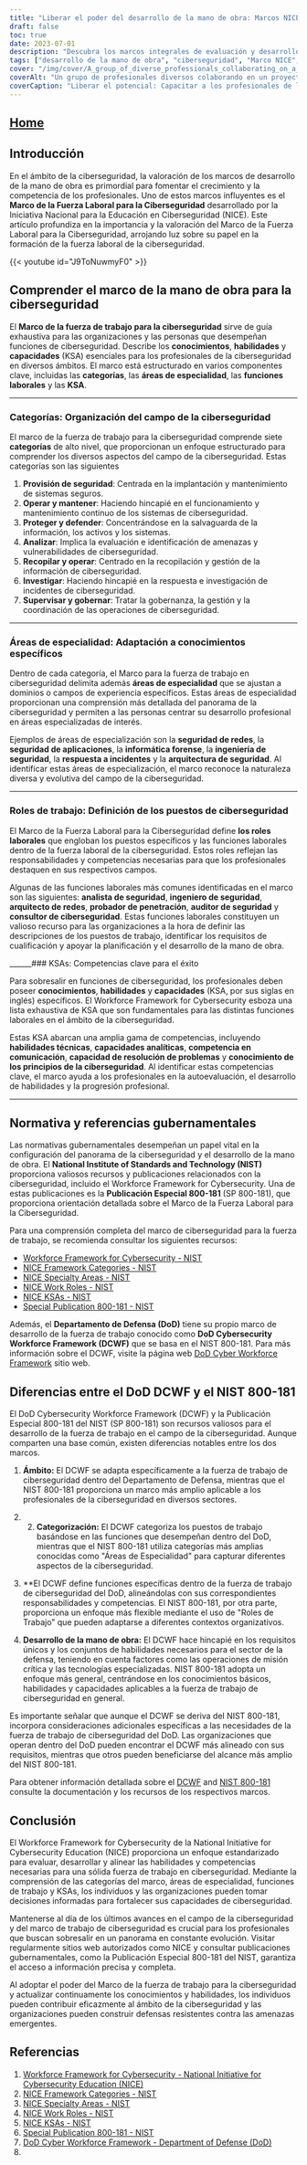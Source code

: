 ```yaml
---
title: "Liberar el poder del desarrollo de la mano de obra: Marcos NICE y DoD DCWF"
draft: false
toc: true
date: 2023-07-01
description: "Descubra los marcos integrales de evaluación y desarrollo de la mano de obra de ciberseguridad: NICE y DoD DCWF, que capacitan a las organizaciones con profesionales cualificados."
tags: ["desarrollo de la mano de obra", "ciberseguridad", "Marco NICE", "Marco DCWF del DoD", "evaluación de competencias", "desarrollo profesional", "personal de ciberseguridad", "itinerarios profesionales", "educación en ciberseguridad", "alineación de la mano de obra", "marco de personal", "NIST", "normativa gubernamental", "certificaciones de ciberseguridad", "normas del sector", "gestión del talento", "funciones de ciberseguridad", "competencias en ciberseguridad", "desarrollo de la mano de obra en ciberseguridad", "profesionales de la ciberseguridad", "competencias en ciberseguridad", "planificación del personal", "contratación en ciberseguridad", "resistencia de la mano de obra", "formación en ciberseguridad", "estrategia de personal", "mercado laboral de la ciberseguridad", "promoción profesional en ciberseguridad", "preparación de la mano de obra"]
cover: "/img/cover/A_group_of_diverse_professionals_collaborating_on_a_cyberse.png"
coverAlt: "Un grupo de profesionales diversos colaborando en un proyecto de ciberseguridad."
coverCaption: "Liberar el potencial: Capacitar a los profesionales de la ciberseguridad para el éxito"
---
```


## [Home](/cyber-security-career-playbook-start/)

## Introducción

En el ámbito de la ciberseguridad, la valoración de los marcos de desarrollo de la mano de obra es primordial para fomentar el crecimiento y la competencia de los profesionales. Uno de estos marcos influyentes es el **Marco de la Fuerza Laboral para la Ciberseguridad** desarrollado por la Iniciativa Nacional para la Educación en Ciberseguridad (NICE). Este artículo profundiza en la importancia y la valoración del Marco de la Fuerza Laboral para la Ciberseguridad, arrojando luz sobre su papel en la formación de la fuerza laboral de la ciberseguridad.

{{< youtube id="J9ToNuwmyF0" >}}

## Comprender el marco de la mano de obra para la ciberseguridad

El **Marco de la fuerza de trabajo para la ciberseguridad** sirve de guía exhaustiva para las organizaciones y las personas que desempeñan funciones de ciberseguridad. Describe los **conocimientos**, **habilidades** y **capacidades** (KSA) esenciales para los profesionales de la ciberseguridad en diversos ámbitos. El marco está estructurado en varios componentes clave, incluidas las **categorías**, las **áreas de especialidad**, las **funciones laborales** y las **KSA**.

______

### Categorías: Organización del campo de la ciberseguridad

El marco de la fuerza de trabajo para la ciberseguridad comprende siete **categorías** de alto nivel, que proporcionan un enfoque estructurado para comprender los diversos aspectos del campo de la ciberseguridad. Estas categorías son las siguientes

1. **Provisión de seguridad**: Centrada en la implantación y mantenimiento de sistemas seguros.
2. **Operar y mantener**: Haciendo hincapié en el funcionamiento y mantenimiento continuo de los sistemas de ciberseguridad.
3. **Proteger y defender**: Concentrándose en la salvaguarda de la información, los activos y los sistemas.
4. **Analizar**: Implica la evaluación e identificación de amenazas y vulnerabilidades de ciberseguridad.
5. **Recopilar y operar**: Centrado en la recopilación y gestión de la información de ciberseguridad.
6. **Investigar**: Haciendo hincapié en la respuesta e investigación de incidentes de ciberseguridad.
7. **Supervisar y gobernar**: Tratar la gobernanza, la gestión y la coordinación de las operaciones de ciberseguridad.

______

### Áreas de especialidad: Adaptación a conocimientos específicos

Dentro de cada categoría, el Marco para la fuerza de trabajo en ciberseguridad delimita además **áreas de especialidad** que se ajustan a dominios o campos de experiencia específicos. Estas áreas de especialidad proporcionan una comprensión más detallada del panorama de la ciberseguridad y permiten a las personas centrar su desarrollo profesional en áreas especializadas de interés.

Ejemplos de áreas de especialización son la **seguridad de redes**, la **seguridad de aplicaciones**, la **informática forense**, la **ingeniería de seguridad**, la **respuesta a incidentes** y la **arquitectura de seguridad**. Al identificar estas áreas de especialización, el marco reconoce la naturaleza diversa y evolutiva del campo de la ciberseguridad.

______

### Roles de trabajo: Definición de los puestos de ciberseguridad

El Marco de la Fuerza Laboral para la Ciberseguridad define **los roles laborales** que engloban los puestos específicos y las funciones laborales dentro de la fuerza laboral de la ciberseguridad. Estos roles reflejan las responsabilidades y competencias necesarias para que los profesionales destaquen en sus respectivos campos.

Algunas de las funciones laborales más comunes identificadas en el marco son las siguientes: **analista de seguridad**, **ingeniero de seguridad**, **arquitecto de redes**, **probador de penetración**, **auditor de seguridad** y **consultor de ciberseguridad**. Estas funciones laborales constituyen un valioso recurso para las organizaciones a la hora de definir las descripciones de los puestos de trabajo, identificar los requisitos de cualificación y apoyar la planificación y el desarrollo de la mano de obra.

______### KSAs: Competencias clave para el éxito

Para sobresalir en funciones de ciberseguridad, los profesionales deben poseer **conocimientos**, **habilidades** y **capacidades** (KSA, por sus siglas en inglés) específicos. El Workforce Framework for Cybersecurity esboza una lista exhaustiva de KSA que son fundamentales para las distintas funciones laborales en el ámbito de la ciberseguridad.

Estas KSA abarcan una amplia gama de competencias, incluyendo **habilidades técnicas**, **capacidades analíticas**, **competencia en comunicación**, **capacidad de resolución de problemas** y **conocimiento de los principios de la ciberseguridad**. Al identificar estas competencias clave, el marco ayuda a los profesionales en la autoevaluación, el desarrollo de habilidades y la progresión profesional.

______

## Normativa y referencias gubernamentales

Las normativas gubernamentales desempeñan un papel vital en la configuración del panorama de la ciberseguridad y el desarrollo de la mano de obra. El **National Institute of Standards and Technology (NIST)** proporciona valiosos recursos y publicaciones relacionados con la ciberseguridad, incluido el Workforce Framework for Cybersecurity. Una de estas publicaciones es la **Publicación Especial 800-181** (SP 800-181), que proporciona orientación detallada sobre el Marco de la Fuerza Laboral para la Ciberseguridad.

Para una comprensión completa del marco de ciberseguridad para la fuerza de trabajo, se recomienda consultar los siguientes recursos:

- [Workforce Framework for Cybersecurity - NIST](https://www.nist.gov/itl/applied-cybersecurity/nice/workforce-framework-cybersecurity)
- [NICE Framework Categories - NIST](https://www.nist.gov/itl/applied-cybersecurity/nice/resources/nice-framework-categories)
- [NICE Specialty Areas - NIST](https://www.nist.gov/itl/applied-cybersecurity/nice/resources/nice-specialty-areas)
- [NICE Work Roles - NIST](https://www.nist.gov/itl/applied-cybersecurity/nice/resources/nice-work-roles)
- [NICE KSAs - NIST](https://www.nist.gov/itl/applied-cybersecurity/nice/resources/nice-knowledge-skills-and-abilities-ksas)
- [Special Publication 800-181 - NIST](https://csrc.nist.gov/publications/detail/sp/800-181/rev-1/final)

Además, el **Departamento de Defensa (DoD)** tiene su propio marco de desarrollo de la fuerza de trabajo conocido como **DoD Cybersecurity Workforce Framework (DCWF)** que se basa en el NIST 800-181. Para más información sobre el DCWF, visite la página web [DoD Cyber Workforce Framework](https://public.cyber.mil/wid/dcwf/) sitio web.

## Diferencias entre el DoD DCWF y el NIST 800-181

El DoD Cybersecurity Workforce Framework (DCWF) y la Publicación Especial 800-181 del NIST (SP 800-181) son recursos valiosos para el desarrollo de la fuerza de trabajo en el campo de la ciberseguridad. Aunque comparten una base común, existen diferencias notables entre los dos marcos.

1. **Ámbito:** El DCWF se adapta específicamente a la fuerza de trabajo de ciberseguridad dentro del Departamento de Defensa, mientras que el NIST 800-181 proporciona un marco más amplio aplicable a los profesionales de la ciberseguridad en diversos sectores.

2. 2. **Categorización:** El DCWF categoriza los puestos de trabajo basándose en las funciones que desempeñan dentro del DoD, mientras que el NIST 800-181 utiliza categorías más amplias conocidas como "Áreas de Especialidad" para capturar diferentes aspectos de la ciberseguridad.

3. **El DCWF define funciones específicas dentro de la fuerza de trabajo de ciberseguridad del DoD, alineándolas con sus correspondientes responsabilidades y competencias. El NIST 800-181, por otra parte, proporciona un enfoque más flexible mediante el uso de "Roles de Trabajo" que pueden adaptarse a diferentes contextos organizativos.

4. **Desarrollo de la mano de obra:** El DCWF hace hincapié en los requisitos únicos y los conjuntos de habilidades necesarios para el sector de la defensa, teniendo en cuenta factores como las operaciones de misión crítica y las tecnologías especializadas. NIST 800-181 adopta un enfoque más general, centrándose en los conocimientos básicos, habilidades y capacidades aplicables a la fuerza de trabajo de ciberseguridad en general.

Es importante señalar que aunque el DCWF se deriva del NIST 800-181, incorpora consideraciones adicionales específicas a las necesidades de la fuerza de trabajo de ciberseguridad del DoD. Las organizaciones que operan dentro del DoD pueden encontrar el DCWF más alineado con sus requisitos, mientras que otros pueden beneficiarse del alcance más amplio del NIST 800-181.

Para obtener información detallada sobre el [DCWF](https://public.cyber.mil/wid/dcwf/) and [NIST 800-181](https://csrc.nist.gov/publications/detail/sp/800-181/rev-1/final) consulte la documentación y los recursos de los respectivos marcos.

## Conclusión

El Workforce Framework for Cybersecurity de la National Initiative for Cybersecurity Education (NICE) proporciona un enfoque estandarizado para evaluar, desarrollar y alinear las habilidades y competencias necesarias para una sólida fuerza de trabajo en ciberseguridad. Mediante la comprensión de las categorías del marco, áreas de especialidad, funciones de trabajo y KSAs, los individuos y las organizaciones pueden tomar decisiones informadas para fortalecer sus capacidades de ciberseguridad.

Mantenerse al día de los últimos avances en el campo de la ciberseguridad y del marco de trabajo de ciberseguridad es crucial para los profesionales que buscan sobresalir en un panorama en constante evolución. Visitar regularmente sitios web autorizados como NICE y consultar publicaciones gubernamentales, como la Publicación Especial 800-181 del NIST, garantiza el acceso a información precisa y completa.

Al adoptar el poder del Marco de la fuerza de trabajo para la ciberseguridad y actualizar continuamente los conocimientos y habilidades, los individuos pueden contribuir eficazmente al ámbito de la ciberseguridad y las organizaciones pueden construir defensas resistentes contra las amenazas emergentes.

## Referencias

1. [Workforce Framework for Cybersecurity - National Initiative for Cybersecurity Education (NICE)](https://www.nist.gov/itl/applied-cybersecurity/nice/workforce-framework-cybersecurity)
2. [NICE Framework Categories - NIST](https://www.nist.gov/itl/applied-cybersecurity/nice/resources/nice-framework-categories)
3. [NICE Specialty Areas - NIST](https://www.nist.gov/itl/applied-cybersecurity/nice/resources/nice-specialty-areas)
4. [NICE Work Roles - NIST](https://www.nist.gov/itl/applied-cybersecurity/nice/resources/nice-work-roles)
5. [NICE KSAs - NIST](https://www.nist.gov/itl/applied-cybersecurity/nice/resources/nice-knowledge-skills-and-abilities-ksas)
6. [Special Publication 800-181 - NIST](https://csrc.nist.gov/publications/detail/sp/800-181/rev-1/final)
7. [DoD Cyber Workforce Framework - Department of Defense (DoD)](https://public.cyber.mil/wid/dcwf/)
8. 

